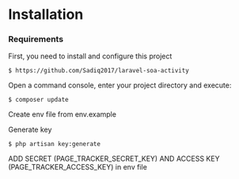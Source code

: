 Installation
============

### Requirements

First, you need to install and configure this project
```console
$ https://github.com/Sadiq2017/laravel-soa-activity
```

Open a command console, enter your project directory and execute:

```console
$ composer update
```

Create env file from env.example

Generate key
```console
$ php artisan key:generate
```

ADD SECRET (PAGE_TRACKER_SECRET_KEY) AND ACCESS KEY (PAGE_TRACKER_ACCESS_KEY) in env file
